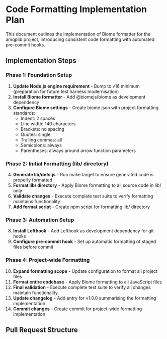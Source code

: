 # Code Formatting Implementation Plan

This document outlines the implementation of Biome formatter for the amqplib project, introducing consistent code formatting with automated pre-commit hooks.

## Implementation Steps

### Phase 1: Foundation Setup
1. **Update Node.js engine requirement** - Bump to v16 minimum (preparation for future test harness modernisation)
2. **Install Biome formatter** - Add @biomejs/biome as development dependency
3. **Configure Biome settings** - Create biome.json with project formatting standards:
   - Indent: 2 spaces
   - Line width: 140 characters  
   - Brackets: no spacing
   - Quotes: single
   - Trailing commas: all
   - Semicolons: always
   - Parentheses: always around arrow function parameters

### Phase 2: Initial Formatting (lib/ directory)
4. **Generate lib/defs.js** - Run make target to ensure generated code is properly formatted
5. **Format lib/ directory** - Apply Biome formatting to all source code in lib/ only
6. **Validate changes** - Execute complete test suite to verify formatting maintains functionality
7. **Add format script** - Create npm script for formatting lib/ directory

### Phase 3: Automation Setup
8. **Install Lefthook** - Add Lefthook as development dependency for git hooks
9. **Configure pre-commit hook** - Set up automatic formatting of staged files before commit

### Phase 4: Project-wide Formatting
10. **Expand formatting scope** - Update configuration to format all project files
11. **Format entire codebase** - Apply Biome formatting to all JavaScript files
12. **Final validation** - Execute complete test suite to verify all changes maintain functionality
13. **Update changelog** - Add entry for v1.0.0 summarising the formatting implementation
14. **Commit changes** - Create commit for project-wide formatting implementation

## Pull Request Structure
<!-- Stackable PR organization will be defined here -->
